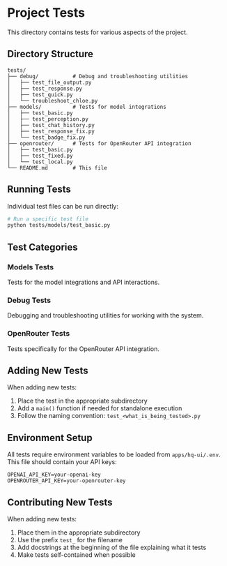 # Project Tests

This directory contains tests for various aspects of the project.

## Directory Structure

```
tests/
├── debug/           # Debug and troubleshooting utilities
│   ├── test_file_output.py
│   ├── test_response.py
│   ├── test_quick.py
│   └── troubleshoot_chloe.py
├── models/          # Tests for model integrations
│   ├── test_basic.py
│   ├── test_perception.py
│   ├── test_chat_history.py
│   ├── test_response_fix.py
│   └── test_badge_fix.py
├── openrouter/      # Tests for OpenRouter API integration
│   ├── test_basic.py
│   ├── test_fixed.py
│   └── test_local.py
└── README.md        # This file
```

## Running Tests

Individual test files can be run directly:

```bash
# Run a specific test file
python tests/models/test_basic.py
```

## Test Categories

### Models Tests

Tests for the model integrations and API interactions.

### Debug Tests

Debugging and troubleshooting utilities for working with the system.

### OpenRouter Tests

Tests specifically for the OpenRouter API integration.

## Adding New Tests

When adding new tests:

1. Place the test in the appropriate subdirectory
2. Add a `main()` function if needed for standalone execution
3. Follow the naming convention: `test_<what_is_being_tested>.py`

## Environment Setup

All tests require environment variables to be loaded from `apps/hq-ui/.env`. 
This file should contain your API keys:

```
OPENAI_API_KEY=your-openai-key
OPENROUTER_API_KEY=your-openrouter-key
```

## Contributing New Tests

When adding new tests:
1. Place them in the appropriate subdirectory
2. Use the prefix `test_` for the filename
3. Add docstrings at the beginning of the file explaining what it tests
4. Make tests self-contained when possible 